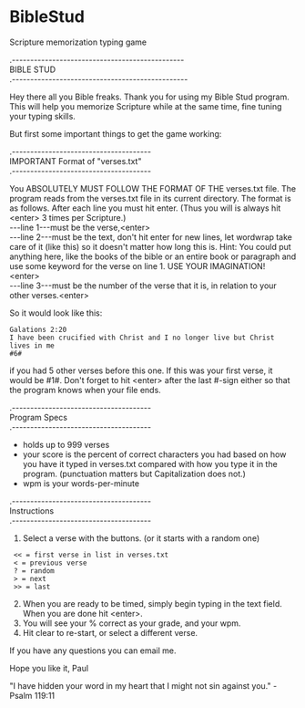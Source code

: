 # BibleStud
Scripture memorization typing game

.-----------------------------------------------  
BIBLE STUD  
.------------------------------------------------

Hey there all you Bible freaks.  Thank you for using my Bible Stud program.  This will help you memorize Scripture while at the same time, fine tuning your typing skills.

But first some important things to get the game working:

.--------------------------------------  
IMPORTANT Format of "verses.txt"  
.--------------------------------------

You ABSOLUTELY MUST FOLLOW THE FORMAT OF THE verses.txt file.  The program reads from the verses.txt file in its current directory.
The format is as follows.  After each line you must hit enter. (Thus you will is always hit &lt;enter> 3 times per Scripture.)  
---line 1---must be the verse,&lt;enter>  
---line 2---must be the text, don't hit enter for new lines, let wordwrap take care of it (like this) so it doesn't matter how long this is.  Hint: You could put anything here, like the books of the bible or an entire book or paragraph and use some keyword for the verse on line 1. USE YOUR IMAGINATION! &lt;enter>  
---line 3---must be the number of the verse that it is, in relation to your other verses.&lt;enter>

So it would look like this:
```
Galations 2:20
I have been crucified with Christ and I no longer live but Christ lives in me
#6#
```

if you had 5 other verses before this one.  If this was your first verse, it would be #1#.
Don't forget to hit &lt;enter> after the last #-sign either so that the program knows when your file ends.

.--------------------------------------  
Program Specs  
.--------------------------------------

- holds up to 999 verses  
- your score is the percent of correct characters you had based on how you have it typed in verses.txt compared with how you type it in the program. (punctuation matters but Capitalization does not.)
- wpm is your words-per-minute

.--------------------------------------  
Instructions  
.--------------------------------------  

1. Select a verse with the buttons. (or it starts with a random one)
``` 
 << = first verse in list in verses.txt
 < = previous verse
 ? = random
 > = next
 >> = last
``` 
2. When you are ready to be timed, simply begin typing in the text field.  When you are done hit &lt;enter>.
3. You will see your % correct as your grade, and your wpm.
4. Hit clear to re-start, or select a different verse.

If you have any questions you can email me.

Hope you like it,
Paul

"I have hidden your word in my heart that I might not sin against you."  -Psalm 119:11
